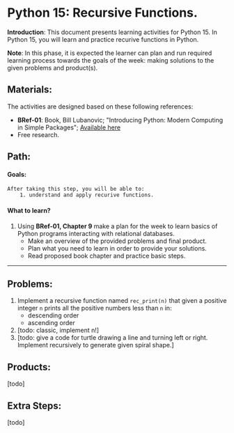 # Python 15: Recursive Functions.

**Introduction**: This document presents learning activities for Python 15. In Python 15, you will learn and practice recurive functions in Python.

**Note**: In this phase, it is expected the learner can plan and run required learning process towards the goals of the week: making solutions to the given problems and product(s).

## Materials:

The activities are designed based on these following references:

- **BRef-01**: Book, Bill Lubanovic; "Introducing Python: Modern Computing in Simple Packages"; [Available here](https://www.oreilly.com/library/view/introducing-python-2nd/9781492051374/) 
- Free research.


## Path:

#### Goals:

```
After taking this step, you will be able to:
	1. understand and apply recurive functions.
```
#### What to learn?

1. Using **BRef-01, Chapter 9** make a plan for the week to learn basics of Python programs interacting with relational databases.
	- Make an overview of the provided problems and final product.
	- Plan what you need to learn in order to provide your solutions.
	- Read proposed book chapter and practice basic steps. 

<hr>


## Problems:


1. Implement a recursive function named `rec_print(n)` that given a positive integer `n` prints all the positive numbers less than `n` in:
	- descending order
	- ascending order
2. [todo: classic, implement n!]
3. [todo: give a code for turtle drawing a line and turning left or right. Implement recursively to generate given spiral shape.]

## Products:

[todo]

## Extra Steps:

[todo]